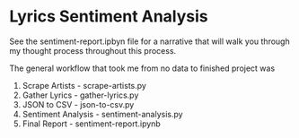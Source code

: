 # Lyrics Sentiment Analysis 

See the sentiment-report.ipbyn file for a narrative that will walk you through my thought process throughout this process. 

The general workflow that took me from no data to finished project was 
  1. Scrape Artists - scrape-artists.py
  2. Gather Lyrics - gather-lyrics.py
  3. JSON to CSV - json-to-csv.py
  4. Sentiment Analysis - sentiment-analysis.py
  5. Final Report - sentiment-report.ipynb
